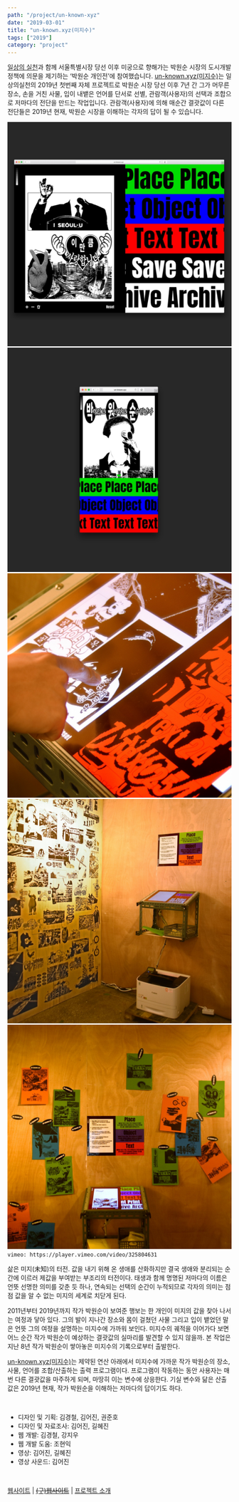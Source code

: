 ```yaml
---
path: "/project/un-known-xyz"
date: "2019-03-01"
title: "un-known.xyz(미지수)"
tags: ["2019"]
category: "project"
---
```


[일상의 실천](http://everyday-practice.com)과 함께 서울특별시장 당선 이후 미궁으로 향해가는 박원순 시장의 도시개발정책에 의문을 제기하는 ‘박원순 개인전’에 참여했습니다. [un-known.xyz(미지수)](http://helloep.website/unknown)는 일상의실천의 2019년 첫번째 자체 프로젝트로 박원순 시장 당선 이후 7년 간 그가 머무른 장소, 손을 거친 사물, 입이 내뱉은 언어를 단서로 선별, 관람객(사용자)의 선택과 조합으로 저마다의 전단을 만드는 작업입니다. 관람객(사용자)에 의해 매순간 결괏값이 다른 전단들은 2019년 현재, 박원순 시장을 이해하는 각자의 답이 될 수 있습니다.

![unknown-1](./img/unknown-1.jpg)
![unknown-2](./img/unknown-2.jpg)
![unknown-3](./img/unknown-3.jpg)
![unknown-4](./img/unknown-4.jpg)
![unknown-5](./img/unknown-5.jpg)
`vimeo: https://player.vimeo.com/video/325804631`

삶은 미지(未知)의 터전. 값을 내기 위해 온 생애를 산화하지만 결국 생애와 분리되는 순간에 이르러 제값을 부여받는 부조리의 터전이다. 태생과 함께 명명된 저마다의 이름은 언뜻 선명한 의미를 갖춘 듯 하나, 연속되는 선택의 순간이 누적되므로 각자의 의미는 점점 값을 알 수 없는 미지의 세계로 치닫게 된다.

2011년부터 2019년까지 작가 박원순이 보여준 행보는 한 개인이 미지의 값을 찾아 나서는 여정과 닿아 있다. 그의 발이 지나간 장소와 몸이 걸쳤던 사물 그리고 입이 뱉었던 말은 언뜻 그의 여정을 설명하는 미지수에 가까워 보인다. 미지수의 궤적을 이어가다 보면 어느 순간 작가 박원순이 예상하는 결괏값의 실마리를 발견할 수 있지 않을까. 본 작업은 지난 8년 작가 박원순이 쌓아놓은 미지수의 기록으로부터 출발한다.

[un-known.xyz(미지수)](http://helloep.website/unknown)는 제약된 연산 아래에서 미지수에 가까운 작가 박원순의 장소, 사물, 언어를 조합/산출하는 출력 프로그램이다. 프로그램이 작동하는 동안 사용자는 매번 다른 결괏값을 마주하게 되며, 마땅히 이는 변수에 상응한다. 기실 변수와 닮은 산출 값은 2019년 현재, 작가 박원순을 이해하는 저마다의 답이기도 하다.

<br />

- 디자인 및 기획: 김경철, 김어진, 권준호
- 디자인 및 자료조사: 김어진, 길혜진
- 웹 개발: 김경철, 강지우
- 웹 개발 도움: 조현익
- 영상: 김어진, 길혜진
- 영상 사운드: 김어진

<br />

[웹사이트](http://helloep.website/unknown) | [~~(구)웹사이트~~](http://un-known.xyx) | [프로젝트 소개](http://everyday-practice.com/portfolio/un-known-xyz/)
